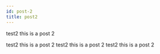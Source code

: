 ```yaml
---
id: post-2
title: post2
---
```


test2
this is a post 2 

test2
this is a post 2 
test2
this is a post 2 
test2
this is a post 2 
